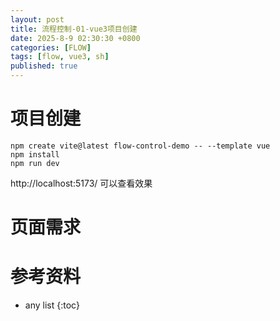 ```yaml
---
layout: post
title: 流程控制-01-vue3项目创建
date: 2025-8-9 02:30:30 +0800
categories: [FLOW]
tags: [flow, vue3, sh]
published: true
---
```



# 项目创建

```
npm create vite@latest flow-control-demo -- --template vue
npm install
npm run dev
```

http://localhost:5173/ 可以查看效果


# 页面需求









# 参考资料

* any list
{:toc}